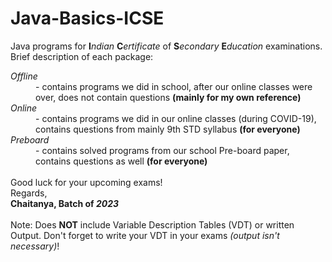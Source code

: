 # Java-Basics-ICSE
Java programs for <b>I</b><i>ndian</i> <b>C</b><i>ertificate</i> of <b>S</b><i>econdary</i> <b>E</b><i>ducation</i> examinations.
<br>
Brief description of each package:
<dl>
<dt><i>Offline</i></dt>
<dd> - contains programs we did in school, after our online classes were over, does not contain questions <b>(mainly for my own reference)</b></dd>
<dt><i>Online</i></dt>
<dd> - contains programs we did in our online classes (during COVID-19), contains questions from mainly 9th STD syllabus <b>(for everyone)</b></dd>
<dt><i>Preboard</i></dt>
<dd> - contains solved programs from our school Pre-board paper, contains questions as well <b>(for everyone)</b></dd>
<br>
Good luck for your upcoming exams!
<br>
Regards,
<br>
<b>Chaitanya, Batch of <i>2023</i></b>
<br>
<br>
Note:
Does <b>NOT</b> include Variable Description Tables (VDT) or written Output. Don't forget to write your VDT in your exams <i>(output isn't necessary)</i>!
